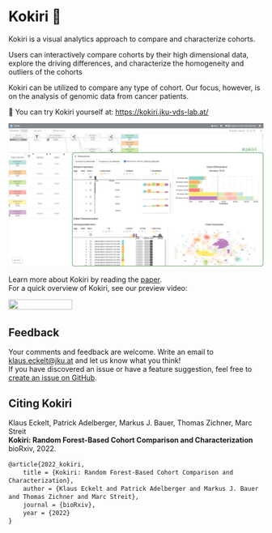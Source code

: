 Kokiri 🌳
=====================

Kokiri is a visual analytics approach to compare and characterize cohorts.

Users can interactively compare cohorts by their high dimensional data, explore the driving differences, and characterize the homogeneity and outliers of the cohorts

Kokiri can be utilized to compare any type of cohort. Our focus, however, is on the analysis of genomic data from cancer patients.

🚀 You can try Kokiri yourself at: https://kokiri.jku-vds-lab.at/

![screenshot](media/screenshot.full.png?raw=true "Screenshot")

Learn more about Kokiri by reading the [paper](https://jku-vds-lab.at/publications/2022_kokiri/).  
For a quick overview of Kokiri, see our preview video:

[<img src="https://img.youtube.com/vi/94W9pIsYq9g/maxresdefault.jpg" width=50% height=50%>](https://www.youtube.com/watch?v=94W9pIsYq9g)

Feedback
------------

Your comments and feedback are welcome. Write an email to klaus.eckelt@jku.at and let us know what you think!  
If you have discovered an issue or have a feature suggestion, feel free to [create an issue on GitHub](https://github.com/Caleydo/kokiri/issues).


Citing Kokiri
------------

Klaus Eckelt, Patrick Adelberger, Markus J. Bauer, Thomas Zichner, Marc Streit  
**Kokiri: Random Forest-Based Cohort Comparison and Characterization**  
bioRxiv, 2022. 

```
@article{2022_kokiri,
    title = {Kokiri: Random Forest-Based Cohort Comparison and Characterization},
    author = {Klaus Eckelt and Patrick Adelberger and Markus J. Bauer and Thomas Zichner and Marc Streit},
    journal = {bioRxiv},
    year = {2022}
}
```

